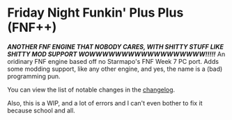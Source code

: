 # Friday Night Funkin' Plus Plus (FNF++)

***ANOTHER FNF ENGINE THAT NOBODY CARES, WITH SHITTY STUFF LIKE SHITTY MOD SUPPORT WOWWWWWWWWWWWWWWWWWW!!!!!***
An oridinary FNF engine based off no Starmapo's FNF Week 7 PC port.
Adds some modding support, like any other engine, and yes, the name is a (bad) programming pun.

You can view the list of notable changes in the [changelog](CHANGELOG.md).

Also, this is a WIP, and a lot of errors and I can't even bother to fix it because school and all.